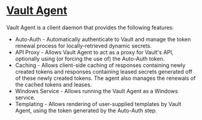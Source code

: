 # [Vault Agent](https://developer.hashicorp.com/vault/docs/agent)

Vault Agent is a client daemon that provides the following features:

- Auto-Auth - Automatically authenticate to Vault and manage the token renewal process for locally-retrieved dynamic secrets.
- API Proxy - Allows Vault Agent to act as a proxy for Vault's API, optionally using (or forcing the use of) the Auto-Auth token.
- Caching - Allows client-side caching of responses containing newly created tokens and responses containing leased secrets generated off of these newly created tokens. The agent also manages the renewals of the cached tokens and leases.
- Windows Service - Allows running the Vault Agent as a Windows service.
- Templating - Allows rendering of user-supplied templates by Vault Agent, using the token generated by the Auto-Auth step.
